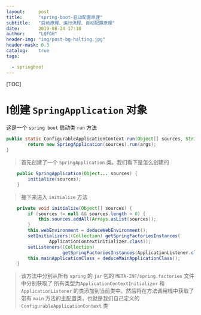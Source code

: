 ```yaml
---
layout:     post
title:      "spring-boot-启动配置原理"
subtitle:   "启动原理、运行流程、自动配置原理"
date:       2019-08-24 17:10
author:     "LQFGH"
header-img: "img/post-bg-halting.jpg"
header-mask: 0.3
catalog:    true
tags:

  - springboot
---
```






[TOC]



# Ⅰ创建 `SpringApplication` 对象



这是一个 `spring boot` 启动类 `run` 方法

```java
public static ConfigurableApplicationContext run(Object[] sources, String[] args) {
		return new SpringApplication(sources).run(args);
}
```

> 首先创建了一个 `SpringApplication` 类，我们看下是怎么创建的



```java
	public SpringApplication(Object... sources) {
		initialize(sources);
	}
```

> 接下来进入 `initialize` 方法



```java
	private void initialize(Object[] sources) {
		if (sources != null && sources.length > 0) {
			this.sources.addAll(Arrays.asList(sources));
		}
		this.webEnvironment = deduceWebEnvironment();
		setInitializers((Collection) getSpringFactoriesInstances(
				ApplicationContextInitializer.class));
		setListeners((Collection)
                     getSpringFactoriesInstances(ApplicationListener.class));
		this.mainApplicationClass = deduceMainApplicationClass();
	}
```

> 该方法中分别从所有 `spring` 的 `jar` 包的 `META-INF/spring.factories` 文件中分别获取了 所有类型为`ApplicationContextInitializer` 和 `ApplicationListener` 的类添加到当前类中。然后将在方法调用栈中获取了 带有 `main` 方法的主配置类，也就是我们自己定义的 `ConfigurableApplicationContext` 类



